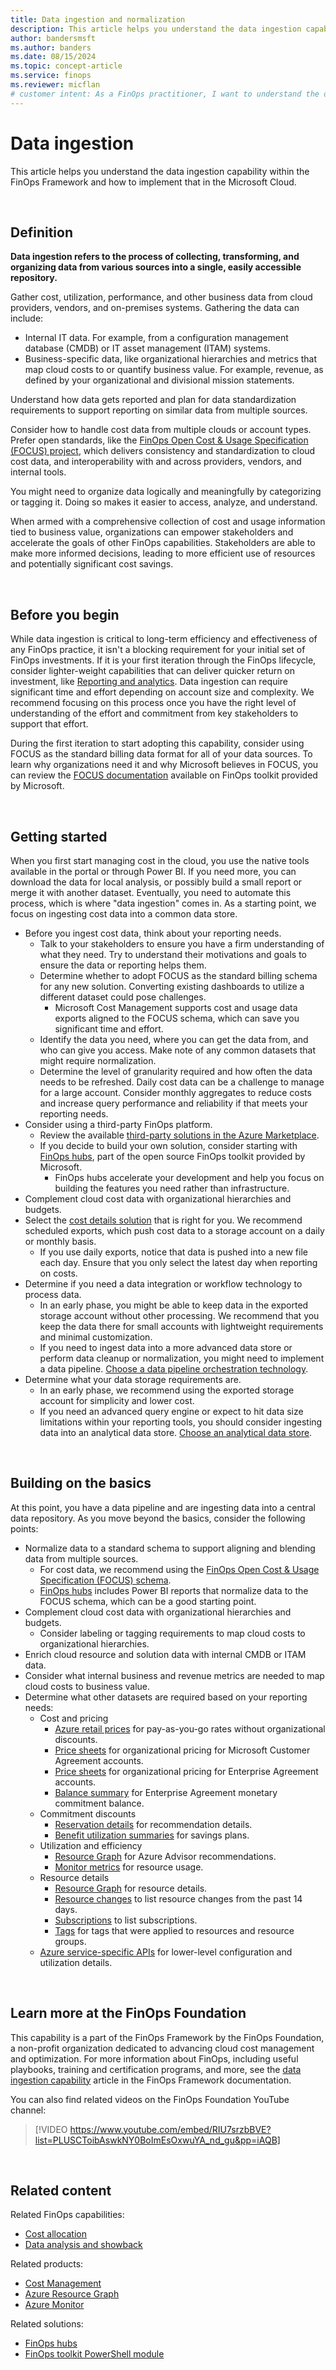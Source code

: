 ```yaml
---
title: Data ingestion and normalization
description: This article helps you understand the data ingestion capability within the FinOps Framework and how to implement that in the Microsoft Cloud.
author: bandersmsft
ms.author: banders
ms.date: 08/15/2024
ms.topic: concept-article
ms.service: finops
ms.reviewer: micflan
# customer intent: As a FinOps practitioner, I want to understand the data ingestion capability so that I can implement it in the Microsoft Cloud.
---
```


<!-- markdownlint-disable-next-line MD025 -->
# Data ingestion

This article helps you understand the data ingestion capability within the FinOps Framework and how to implement that in the Microsoft Cloud.

<br>

## Definition

**Data ingestion refers to the process of collecting, transforming, and organizing data from various sources into a single, easily accessible repository.**

Gather cost, utilization, performance, and other business data from cloud providers, vendors, and on-premises systems. Gathering the data can include:

- Internal IT data. For example, from a configuration management database (CMDB) or IT asset management (ITAM) systems.
- Business-specific data, like organizational hierarchies and metrics that map cloud costs to or quantify business value. For example, revenue, as defined by your organizational and divisional mission statements.

Understand how data gets reported and plan for data standardization requirements to support reporting on similar data from multiple sources. 

Consider how to handle cost data from multiple clouds or account types. Prefer open standards, like the [FinOps Open Cost & Usage Specification (FOCUS) project](../../focus/what-is-focus.md), which delivers consistency and standardization to cloud cost data, and interoperability with and across providers, vendors, and internal tools.

You might need to organize data logically and meaningfully by categorizing or tagging it. Doing so makes it easier to access, analyze, and understand.

When armed with a comprehensive collection of cost and usage information tied to business value, organizations can empower stakeholders and accelerate the goals of other FinOps capabilities. Stakeholders are able to make more informed decisions, leading to more efficient use of resources and potentially significant cost savings.

<br>

## Before you begin

While data ingestion is critical to long-term efficiency and effectiveness of any FinOps practice, it isn't a blocking requirement for your initial set of FinOps investments. If it is your first iteration through the FinOps lifecycle, consider lighter-weight capabilities that can deliver quicker return on investment, like [Reporting and analytics](./reporting.md). Data ingestion can require significant time and effort depending on account size and complexity. We recommend focusing on this process once you have the right level of understanding of the effort and commitment from key stakeholders to support that effort.

During the first iteration to start adopting this capability, consider using FOCUS as the standard billing data format for all of your data sources. To learn why organizations need it and why Microsoft believes in FOCUS, you can review the [FOCUS documentation](../../focus/what-is-focus.md) available on FinOps toolkit provided by Microsoft.

<br>

## Getting started

When you first start managing cost in the cloud, you use the native tools available in the portal or through Power BI. If you need more, you can download the data for local analysis, or possibly build a small report or merge it with another dataset. Eventually, you need to automate this process, which is where "data ingestion" comes in. As a starting point, we focus on ingesting cost data into a common data store.

- Before you ingest cost data, think about your reporting needs.
  - Talk to your stakeholders to ensure you have a firm understanding of what they need. Try to understand their motivations and goals to ensure the data or reporting helps them.
  - Determine whether to adopt FOCUS as the standard billing schema for any new solution. Converting existing dashboards to utilize a different dataset could pose challenges.
    - Microsoft Cost Management supports cost and usage data exports aligned to the FOCUS schema, which can save you significant time and effort.
  - Identify the data you need, where you can get the data from, and who can give you access. Make note of any common datasets that might require normalization.
  - Determine the level of granularity required and how often the data needs to be refreshed. Daily cost data can be a challenge to manage for a large account. Consider monthly aggregates to reduce costs and increase query performance and reliability if that meets your reporting needs.
- Consider using a third-party FinOps platform.
  - Review the available [third-party solutions in the Azure Marketplace](https://portal.azure.com/#view/Microsoft_Azure_Marketplace/MarketplaceOffersBlade/searchQuery/cost).
  - If you decide to build your own solution, consider starting with [FinOps hubs](https://aka.ms/finops/hubs), part of the open source FinOps toolkit provided by Microsoft.
    - FinOps hubs accelerate your development and help you focus on building the features you need rather than infrastructure.
- Complement cloud cost data with organizational hierarchies and budgets.
- Select the [cost details solution](/azure/cost-management-billing/automate/usage-details-best-practices) that is right for you. We recommend scheduled exports, which push cost data to a storage account on a daily or monthly basis.
  - If you use daily exports, notice that data is pushed into a new file each day. Ensure that you only select the latest day when reporting on costs.
- Determine if you need a data integration or workflow technology to process data.
  - In an early phase, you might be able to keep data in the exported storage account without other processing. We recommend that you keep the data there for small accounts with lightweight requirements and minimal customization.
  - If you need to ingest data into a more advanced data store or perform data cleanup or normalization, you might need to implement a data pipeline. [Choose a data pipeline orchestration technology](/azure/architecture/data-guide/technology-choices/pipeline-orchestration-data-movement).
- Determine what your data storage requirements are.
  - In an early phase, we recommend using the exported storage account for simplicity and lower cost.
  - If you need an advanced query engine or expect to hit data size limitations within your reporting tools, you should consider ingesting data into an analytical data store. [Choose an analytical data store](/azure/architecture/data-guide/technology-choices/analytical-data-stores).

<br>

## Building on the basics

At this point, you have a data pipeline and are ingesting data into a central data repository. As you move beyond the basics, consider the following points:

- Normalize data to a standard schema to support aligning and blending data from multiple sources.
  - For cost data, we recommend using the [FinOps Open Cost & Usage Specification (FOCUS) schema](../../focus/what-is-focus.md).
  - [FinOps hubs](https://aka.ms/finops/hubs) includes Power BI reports that normalize data to the FOCUS schema, which can be a good starting point.
- Complement cloud cost data with organizational hierarchies and budgets.
  - Consider labeling or tagging requirements to map cloud costs to organizational hierarchies.
- Enrich cloud resource and solution data with internal CMDB or ITAM data.
- Consider what internal business and revenue metrics are needed to map cloud costs to business value.
- Determine what other datasets are required based on your reporting needs:
  - Cost and pricing
    - [Azure retail prices](/rest/api/cost-management/retail-prices/azure-retail-prices) for pay-as-you-go rates without organizational discounts.
    - [Price sheets](/rest/api/cost-management/price-sheet) for organizational pricing for Microsoft Customer Agreement accounts.
    - [Price sheets](/rest/api/consumption/price-sheet/get) for organizational pricing for Enterprise Agreement accounts.
    - [Balance summary](/rest/api/consumption/balances/get-by-billing-account) for Enterprise Agreement monetary commitment balance.
  - Commitment discounts
    - [Reservation details](/rest/api/cost-management/generate-reservation-details-report) for recommendation details.
    - [Benefit utilization summaries](/rest/api/cost-management/generate-benefit-utilization-summaries-report) for savings plans.
    <!-- TODO: Add Savings plan details -->
    <!-- TODO: Add Savings plan transactions -->
    <!-- TODO: Add Savings plan recommendations -->
    <!-- TODO: Add Reservation transactions -->
    <!-- TODO: Add Reservation recommendations -->
    <!-- TODO: Add Reservation utilization summaries -->
  - Utilization and efficiency
    - [Resource Graph](/rest/api/azureresourcegraph/resourcegraph(2020-04-01-preview)/resources/resources) for Azure Advisor recommendations.
    - [Monitor metrics](/cli/azure/monitor/metrics) for resource usage.
  - Resource details
    - [Resource Graph](/rest/api/azureresourcegraph/resourcegraph(2020-04-01-preview)/resources/resources) for resource details.
    - [Resource changes](/rest/api/resources/changes/list) to list resource changes from the past 14 days.
    - [Subscriptions](/rest/api/resources/subscriptions/list) to list subscriptions.
    - [Tags](/rest/api/resources/tags/list) for tags that were applied to resources and resource groups.
  - [Azure service-specific APIs](/rest/api/azure/) for lower-level configuration and utilization details.

<br>

## Learn more at the FinOps Foundation

This capability is a part of the FinOps Framework by the FinOps Foundation, a non-profit organization dedicated to advancing cloud cost management and optimization. For more information about FinOps, including useful playbooks, training and certification programs, and more, see the [data ingestion capability](https://www.finops.org/framework/capabilities/data-ingestion/) article in the FinOps Framework documentation.

You can also find related videos on the FinOps Foundation YouTube channel:

> [!VIDEO https://www.youtube.com/embed/RIU7srzbBVE?list=PLUSCToibAswkNY0BoImEsOxwuYA_nd_gu&pp=iAQB]

<br>

## Related content

Related FinOps capabilities:

- [Cost allocation](./allocation.md)
- [Data analysis and showback](./reporting.md)

Related products:

- [Cost Management](/azure/cost-management-billing/costs/)
- [Azure Resource Graph](/azure/governance/resource-graph/)
- [Azure Monitor](/azure/azure-monitor/)

Related solutions:

- [FinOps hubs](https://aka.ms/finops/hubs)
- [FinOps toolkit PowerShell module](https://aka.ms/ftk/ps)

<br>
